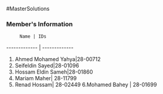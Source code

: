 #MasterSolutions
### Member's Information

         Name | IDs
------------- | -------------
1. Ahmed Mohamed Yahya|28-00712
2. Seifeldin Sayed|28-01096
3. Hossam Eldin Sameh|28-01860
4. Mariam Maher| 28-11799
5. Renad Hossam| 28-02449
6.Mohamed Bahey | 28-01699